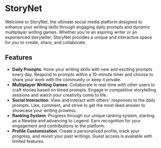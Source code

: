 # StoryNet

Welcome to StoryNet, the ultimate social media platform designed to enhance your writing skills through engaging daily prompts and dynamic multiplayer writing games. Whether you're an aspiring writer or an experienced storyteller, StoryNet provides a unique and interactive space for you to create, share, and collaborate.

## Features

- **Daily Prompts**: Hone your writing skills with new and exciting prompts every day. Respond to prompts within a 10-minute timer and choose to share your work with the community or keep it private.
- **Multiplayer Writing Games**: Collaborate in real-time with other users to craft stories based on timed prompts. Engage in competitive storytelling sessions and watch your creativity come to life.
- **Social Interaction**: View and interact with others' responses to the daily prompts. Like, comment, and strive to get the most liked answer to showcase your writing prowess.
- **Ranking System**: Progress through our unique ranking system, starting as a Newbie and advancing to Legend. Earn recognition for your engagement and contributions to the platform.
- **Profile Customization**: Create a personalized profile, track your progress, and revisit your past writings. Guest access is available with limited features.

